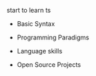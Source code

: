 start to learn ts

- Basic Syntax

- Programming Paradigms

- Language skills

- Open Source Projects
